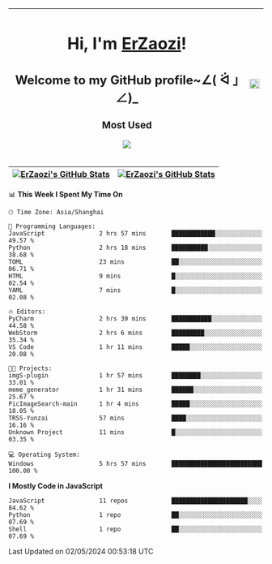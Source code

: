 |<h1>Hi, I'm <a href="https://github.com/erzaozi">ErZaozi</a>! </h1><h2>Welcome to my GitHub profile~∠( ᐛ 」∠)_</h2><p><h3>Most Used</h3><img src="https://skillicons.dev/icons?i=github,vscode,visualstudio,ubuntu,postman,pycharm,webstorm,git,docker"></p>|<img decoding="async" align=center src="https://cdn.jsdelivr.net/gh/erzaozi/erzaozi/image.gif" width="100%">|
| ----- | ----- |

| <a href="https://github.com/erzaozi"><img align="center" src="https://github-readme-stats.vercel.app/api/top-langs/?username=erzaozi&title_color=44cef6&text_color=4b5cc4&icon_color=2bbc8a&bg_color=white&langs_count=4&hide_border=true" alt="ErZaozi's GitHub Stats" /></a> | <a href="https://github.com/erzaozi"><img align="center" src="https://github-readme-stats.vercel.app/api?username=erzaozi&show_icons=true&line_height=27&count_private=true&title_color=44cef6&text_color=4b5cc4&icon_color=2bbc8a&bg_color=white&hide_border=true" alt="ErZaozi's GitHub Stats" /></a> |
| ----- | ----- |
<!--START_SECTION:waka-->
📊 **This Week I Spent My Time On** 

```text
🕑︎ Time Zone: Asia/Shanghai

💬 Programming Languages: 
JavaScript               2 hrs 57 mins       ████████████░░░░░░░░░░░░░   49.57 % 
Python                   2 hrs 18 mins       ██████████░░░░░░░░░░░░░░░   38.68 % 
TOML                     23 mins             ██░░░░░░░░░░░░░░░░░░░░░░░   06.71 % 
HTML                     9 mins              █░░░░░░░░░░░░░░░░░░░░░░░░   02.54 % 
YAML                     7 mins              █░░░░░░░░░░░░░░░░░░░░░░░░   02.08 % 

🔥 Editors: 
PyCharm                  2 hrs 39 mins       ███████████░░░░░░░░░░░░░░   44.58 % 
WebStorm                 2 hrs 6 mins        █████████░░░░░░░░░░░░░░░░   35.34 % 
VS Code                  1 hr 11 mins        █████░░░░░░░░░░░░░░░░░░░░   20.08 % 

🐱‍💻 Projects: 
imgS-plugin              1 hr 57 mins        ████████░░░░░░░░░░░░░░░░░   33.01 % 
meme_generator           1 hr 31 mins        ██████░░░░░░░░░░░░░░░░░░░   25.67 % 
PicImageSearch-main      1 hr 4 mins         █████░░░░░░░░░░░░░░░░░░░░   18.05 % 
TRSS-Yunzai              57 mins             ████░░░░░░░░░░░░░░░░░░░░░   16.16 % 
Unknown Project          11 mins             █░░░░░░░░░░░░░░░░░░░░░░░░   03.35 % 

💻 Operating System: 
Windows                  5 hrs 57 mins       █████████████████████████   100.00 % 
```

**I Mostly Code in JavaScript** 

```text
JavaScript               11 repos            █████████████████████░░░░   84.62 % 
Python                   1 repo              ██░░░░░░░░░░░░░░░░░░░░░░░   07.69 % 
Shell                    1 repo              ██░░░░░░░░░░░░░░░░░░░░░░░   07.69 % 
```




 Last Updated on 02/05/2024 00:53:18 UTC
<!--END_SECTION:waka-->
